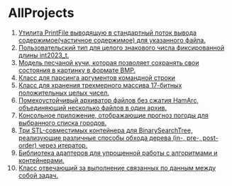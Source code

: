 # AllProjects

1. [Утилита PrintFile выводящую в стандартный  поток вывода содержимое(частичное содержимое)
для указанного файла.](https://github.com/kv1sidisi/Project1_PrintFile)
2. [Пользовательский тип для целого знакового числа фиксированной длины int2023_t.](https://github.com/kv1sidisi/Project2_BigIntType)
3. [Модель песчаной кучи, которая позволяет сохранять свои состояния в картинку в формате BMP.](https://github.com/kv1sidisi/Project3_SandpileModel)
4. [Класс для парсинга аргументов командной строки](https://github.com/kv1sidisi/Project4_ArgParser)
5. [Класс для хранения трехмерного массива 17-битных положительных целых чисел.](https://github.com/kv1sidisi/Project5_17BitArray)
6. [Помехоустойчивый архиватор файлов без сжатия HamArc, объединяющий несколько файлов в один архив.](https://github.com/kv1sidisi/Project6_HammingArchiver)
7. [Консольное приложение, отображающие прогноз погоды для выбранного списка городов.](https://github.com/kv1sidisi/Project7_ConsoleWeatherForecast)
8. [Три STL-совместимых контейнера для BinarySearchTree, реализующие различные способы обхода дерева (in-, pre-, post-order) через итератор.](https://github.com/kv1sidisi/Project8_BST_STL)
9. [Библиотека адаптеров для упрощенной работы с алгоритмами и контейнерами.](https://github.com/kv1sidisi/Project9_STLAdapters)
10. [Класс отвечающий за выполнение связанных по данным между собой задач.](https://github.com/kv1sidisi/Project10_TaskScheduler)

